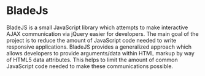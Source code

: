BladeJs
=======

BladeJS is a small JavaScript library which attempts to make interactive AJAX communication via jQuery easier for developers. The main goal of the project is to reduce the amount of JavaScript code needed to write responsive applications. BladeJS provides a generalized approach which allows developers to provide arguments/data within HTML markup by way of HTML5 data attributes. This helps to limit the amount of common JavaScript code needed to make these communications possible.